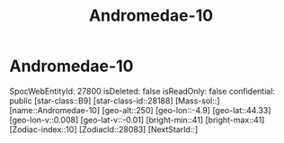 ﻿---
title: "Andromedae-10"
location: [44.33,-4.9,250]
type: Station
tags:
- astro/Star

---

# Andromedae-10

SpocWebEntityId: 27800
isDeleted: false
isReadOnly: false
confidential: public
[star-class::B9]
[star-class-id::28188]
[Mass-sol::]
[name::Andromedae-10]
[geo-alt::250]
[geo-lon::-4.9]
[geo-lat::44.33]
[geo-lon-v::0.008]
[geo-lat-v::-0.01]
[bright-min::41]
[bright-max::41]
[Zodiac-index::10]
[ZodiacId::28083]
[NextStarId::]

